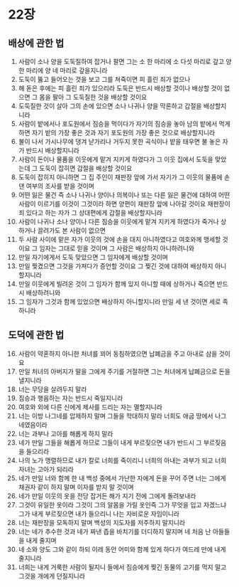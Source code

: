 # 22장

## 배상에 관한 법
1. 사람이 소나 양을 도둑질하여 잡거나 팔면 그는 소 한 마리에 소 다섯 마리로 갚고 양 한 마리에 양 네 마리로 갚을지니라
2. 도둑이 뚫고 들어오는 것을 보고 그를 쳐죽이면 피 흘린 죄가 없으나
3. 해 돋은 후에는 피 흘린 죄가 있으리라 도둑은 반드시 배상할 것이나 배상할 것이 없으면 그 몸을 팔아 그 도둑질한 것을 배상할 것이요
4. 도둑질한 것이 살아 그의 손에 있으면 소나 나귀나 양을 막론하고 갑절을 배상할지니라
5. 사람이 밭에서나 포도원에서 짐승을 먹이다가 자기의 짐승을 놓아 남의 밭에서 먹게 하면 자기 밭의 가장 좋은 것과 자기 포도원의 가장 좋은 것으로 배상할지니라
6. 불이 나서 가시나무에 댕겨 낟가리나 거두지 못한 곡식이나 밭을 태우면 불 놓은 자가 반드시 배상할지니라
7. 사람이 돈이나 물품을 이웃에게 맡겨 지키게 하였다가 그 이웃 집에서 도둑을 맞았는데 그 도둑이 잡히면 갑절을 배상할 것이요
8. 도둑이 잡히지 아니하면 그 집 주인이 재판장 앞에 가서 자기가 그 이웃의 물품에 손 댄 여부의 조사를 받을 것이며
9. 어떤 잃은 물건 즉 소나 나귀나 양이나 의복이나 또는 다른 잃은 물건에 대하여 어떤 사람이 이르기를 이것이 그것이라 하면 양편이 재판장 앞에 나아갈 것이요 재판장이 죄 있다고 하는 자가 그 상대편에게 갑절을 배상할지니라
10. 사람이 나귀나 소나 양이나 다른 짐승을 이웃에게 맡겨 지키게 하였다가 죽거나 상하거나 끌려가도 본 사람이 없으면
11. 두 사람 사이에 맡은 자가 이웃의 것에 손을 대지 아니하였다고 여호와께 맹세할 것이요 그 임자는 그대로 믿을 것이며 그 사람은 배상하지 아니하려니와
12. 만일 자기에게서 도둑 맞았으면 그 임자에게 배상할 것이며
13. 만일 찢겼으면 그것을 가져다가 증언할 것이요 그 찢긴 것에 대하여 배상하지 아니할지니라
14. 만일 이웃에게 빌려온 것이 그 임자가 함께 있지 아니할 때에 상하거나 죽으면 반드시 배상하려니와
15. 그 임자가 그것과 함께 있었으면 배상하지 아니할지니라 만일 세 낸 것이면 세로 족하니라

## 도덕에 관한 법
16. 사람이 약혼하지 아니한 처녀를 꾀어 동침하였으면 납폐금을 주고 아내로 삼을 것이요
17. 만일 처녀의 아버지가 딸을 그에게 주기를 거절하면 그는 처녀에게 납폐금으로 돈을 낼지니라
18. 너는 무당을 살려두지 말라
19. 짐승과 행음하는 자는 반드시 죽일지니라
20. 여호와 외에 다른 신에게 제사를 드리는 자는 멸할지니라
21. 너는 이방 나그네를 압제하지 말며 그들을 학대하지 말라 너희도 애굽 땅에서 나그네였음이라
22. 너는 과부나 고아를 해롭게 하지 말라
23. 네가 만일 그들을 해롭게 하므로 그들이 내게 부르짖으면 내가 반드시 그 부르짖음을 들으리라
24. 나의 노가 맹렬하므로 내가 칼로 너희를 죽이리니 너희의 아내는 과부가 되고 너희 자녀는 고아가 되리라
25. 네가 만일 너와 함께 한 내 백성 중에서 가난한 자에게 돈을 꾸어 주면 너는 그에게 채권자 같이 하지 말며 이자를 받지 말 것이며
26. 네가 만일 이웃의 옷을 전당 잡거든 해가 지기 전에 그에게 돌려보내라
27. 그것이 유일한 옷이라 그것이 그의 알몸을 가릴 옷인즉 그가 무엇을 입고 자겠느냐 그가 내게 부르짖으면 내가 들으리니 나는 자비로운 자임이니라
28. 너는 재판장을 모독하지 말며 백성의 지도자를 저주하지 말지니라
29. 너는 네가 추수한 것과 네가 짜낸 즙을 바치기를 더디하지 말지며 네 처음 난 아들들을 내게 줄지며
30. 네 소와 양도 그와 같이 하되 이레 동안 어미와 함께 있게 하다가 여드레 만에 내게 줄지니라
31. 너희는 내게 거룩한 사람이 될지니 들에서 짐승에게 찢긴 동물의 고기를 먹지 말고 그것을 개에게 던질지니라